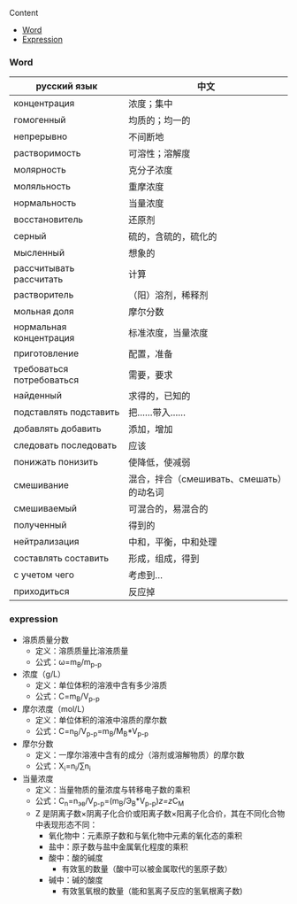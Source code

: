 Content

- [Word](#word)
- [Expression](#expression)

### Word

| русский язык    | 中文      |
|-----------------|---------|
| концентрация    | 浓度；集中   |
| гомогенный      | 均质的；均一的 |
| непрерывно      | 不间断地    |
| растворимость   | 可溶性；溶解度 |
| молярность      | 克分子浓度   |
| моляльность     | 重摩浓度    |
| нормальность    | 当量浓度    |
| восстановитель  | 还原剂     |
| серный                    | 硫的，含硫的，硫化的 |
| мысленный                 | 想象的 |
| рассчитывать рассчитать   | 计算 |
| растворитель              | （阳）溶剂，稀释剂 |
| мольная доля              | 摩尔分数 |
| нормальная концентрация   | 标准浓度，当量浓度 |
| приготовление             | 配置，准备 |
| требоваться потребоваться | 需要，要求 |
| найденный                 | 求得的，已知的 |
| подставлять подставить    | 把……带入…… |
| добавлять добавить        | 添加，增加 |
| следовать последовать     | 应该 |
| понижать понизить         | 使降低，使减弱 |
| смешивание                | 混合，拌合（смешивать、смешать）的动名词 |
| смешиваемый               | 可混合的，易混合的 |
| полученный                | 得到的 |
| нейтрализация             | 中和，平衡，中和处理 |
| составлять составить      | 形成，组成，得到 |
| с учетом чего             | 考虑到… |
| приходиться               | 反应掉 |


### expression

- 溶质质量分数
  - 定义：溶质质量比溶液质量
  - 公式：ω=m<sub>B</sub>/m<sub>p-p</sub> 
- 浓度（g/L）
  - 定义：单位体积的溶液中含有多少溶质
  - 公式：C=m<sub>B</sub>/V<sub>p-p</sub>  
- 摩尔浓度（mol/L）
  - 定义：单位体积的溶液中溶质的摩尔数
  - 公式：C=n<sub>B</sub>/V<sub>p-p</sub>=m<sub>B</sub>/M<sub>B</sub>*V<sub>p-p</sub>
- 摩尔分数
  - 定义：一摩尔溶液中含有的成分（溶剂或溶解物质）的摩尔数
  - 公式：X<sub>i</sub>=n<sub>i</sub>/∑n<sub>i</sub>
- 当量浓度
  - 定义：当量物质的量浓度与转移电子数的乘积
  - 公式：C<sub>n</sub>=n<sub>эв</sub>/V<sub>p-p</sub>=(m<sub>B</sub>/Э<sub>В</sub>*V<sub>p-p</sub>)*z=z*C<sub>M</sub>
  - Z 是阴离子数×阴离子化合价或阳离子数×阳离子化合价，其在不同化合物中表现形态不同：
    - 氧化物中：元素原子数和与氧化物中元素的氧化态的乘积
    - 盐中：原子数与盐中金属氧化程度的乘积
    - 酸中：酸的碱度
      - 有效氢的数量（酸中可以被金属取代的氢原子数）
    - 碱中：碱的酸度
      - 有效氢氧根的数量（能和氢离子反应的氢氧根离子数)